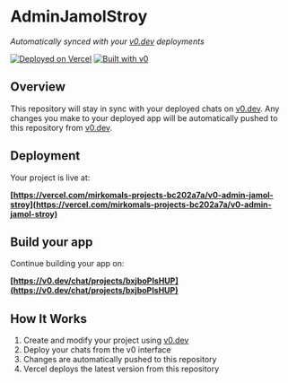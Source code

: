 # AdminJamolStroy

*Automatically synced with your [v0.dev](https://v0.dev) deployments*

[![Deployed on Vercel](https://img.shields.io/badge/Deployed%20on-Vercel-black?style=for-the-badge&logo=vercel)](https://vercel.com/mirkomals-projects-bc202a7a/v0-admin-jamol-stroy)
[![Built with v0](https://img.shields.io/badge/Built%20with-v0.dev-black?style=for-the-badge)](https://v0.dev/chat/projects/bxjboPIsHUP)

## Overview

This repository will stay in sync with your deployed chats on [v0.dev](https://v0.dev).
Any changes you make to your deployed app will be automatically pushed to this repository from [v0.dev](https://v0.dev).

## Deployment

Your project is live at:

**[https://vercel.com/mirkomals-projects-bc202a7a/v0-admin-jamol-stroy](https://vercel.com/mirkomals-projects-bc202a7a/v0-admin-jamol-stroy)**

## Build your app

Continue building your app on:

**[https://v0.dev/chat/projects/bxjboPIsHUP](https://v0.dev/chat/projects/bxjboPIsHUP)**

## How It Works

1. Create and modify your project using [v0.dev](https://v0.dev)
2. Deploy your chats from the v0 interface
3. Changes are automatically pushed to this repository
4. Vercel deploys the latest version from this repository
